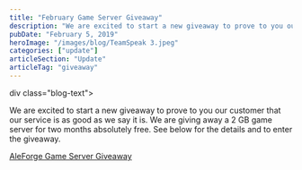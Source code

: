 ```yaml
---
title: "February Game Server Giveaway"
description: "We are excited to start a new giveaway to prove to you our customer that our service is as good as we say it is."
pubDate: "February 5, 2019"
heroImage: "/images/blog/TeamSpeak 3.jpeg"
categories: ["update"]
articleSection: "Update"
articleTag: "giveaway"
---
```


div class="blog-text">

We are excited to start a new giveaway to prove to you our customer that our service is as good as we say it is. We are giving away a 2 GB game server for two months absolutely free. See below for the details and to enter the giveaway.

[AleForge Game Server Giveaway](https://gleam.io/nRbZT/aleforge-game-server-giveaway)
